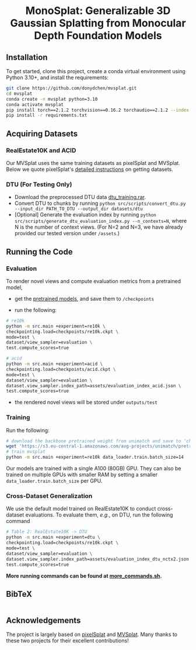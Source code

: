 <p align="center">
  <h1 align="center">MonoSplat: Generalizable 3D Gaussian Splatting from Monocular Depth Foundation Models</h1>
<!--   <p align="center">
    Yifan Liu
    &nbsp;·&nbsp;
    Keyu Fan
    &nbsp;·&nbsp;
    Weihao Yu
    &nbsp;·&nbsp;
    Chenxin Li
    &nbsp;·&nbsp;
    Hao Lu
    &nbsp;·&nbsp;
    Yixuan Yuan
  </p>
  <h3 align="center">CVPR 2025</h3> -->
<!--   <h3 align="center"><a href="https://arxiv.org/abs/2403.14627">Paper</a> | <a href="https://donydchen.github.io/mvsplat/">Project Page</a> | <a href="https://drive.google.com/drive/folders/14_E_5R6ojOWnLSrSVLVEMHnTiKsfddjU">Pretrained Models</a> </h3>
<!--   <div align="center"> -->
<!--     <a href="https://news.ycombinator.com/item?id=41222655">
      <img
        alt="Featured on Hacker News"
        src="https://hackerbadge.vercel.app/api?id=41222655&type=dark"
      />
    </a>
  </div> -->


## Installation

To get started, clone this project, create a conda virtual environment using Python 3.10+, and install the requirements:

```bash
git clone https://github.com/donydchen/mvsplat.git
cd mvsplat
conda create -n mvsplat python=3.10
conda activate mvsplat
pip install torch==2.1.2 torchvision==0.16.2 torchaudio==2.1.2 --index-url https://download.pytorch.org/whl/cu118
pip install -r requirements.txt
```

## Acquiring Datasets

### RealEstate10K and ACID

Our MVSplat uses the same training datasets as pixelSplat and MVSplat. Below we quote pixelSplat's [detailed instructions](https://github.com/dcharatan/pixelsplat?tab=readme-ov-file#acquiring-datasets) on getting datasets.

### DTU (For Testing Only)

* Download the preprocessed DTU data [dtu_training.rar](https://drive.google.com/file/d/1eDjh-_bxKKnEuz5h-HXS7EDJn59clx6V/view).
* Convert DTU to chunks by running `python src/scripts/convert_dtu.py --input_dir PATH_TO_DTU --output_dir datasets/dtu`
* [Optional] Generate the evaluation index by running `python src/scripts/generate_dtu_evaluation_index.py --n_contexts=N`, where N is the number of context views. (For N=2 and N=3, we have already provided our tested version under `/assets`.)

## Running the Code

### Evaluation

To render novel views and compute evaluation metrics from a pretrained model,

* get the [pretrained models](), and save them to `/checkpoints`

* run the following:

```bash
# re10k
python -m src.main +experiment=re10k \
checkpointing.load=checkpoints/re10k.ckpt \
mode=test \
dataset/view_sampler=evaluation \
test.compute_scores=true

# acid
python -m src.main +experiment=acid \
checkpointing.load=checkpoints/acid.ckpt \
mode=test \
dataset/view_sampler=evaluation \
dataset.view_sampler.index_path=assets/evaluation_index_acid.json \
test.compute_scores=true
```

* the rendered novel views will be stored under `outputs/test`

### Training

Run the following:

```bash
# download the backbone pretrained weight from unimatch and save to 'checkpoints/'
wget 'https://s3.eu-central-1.amazonaws.com/avg-projects/unimatch/pretrained/gmdepth-scale1-resumeflowthings-scannet-5d9d7964.pth' -P checkpoints
# train mvsplat
python -m src.main +experiment=re10k data_loader.train.batch_size=14
```

Our models are trained with a single A100 (80GB) GPU. They can also be trained on multiple GPUs with smaller RAM by setting a smaller `data_loader.train.batch_size` per GPU.

### Cross-Dataset Generalization

We use the default model trained on RealEstate10K to conduct cross-dataset evaluations. To evaluate them, *e.g.*, on DTU, run the following command

```bash
# Table 2: RealEstate10K -> DTU
python -m src.main +experiment=dtu \
checkpointing.load=checkpoints/re10k.ckpt \
mode=test \
dataset/view_sampler=evaluation \
dataset.view_sampler.index_path=assets/evaluation_index_dtu_nctx2.json \
test.compute_scores=true
```

**More running commands can be found at [more_commands.sh](more_commands.sh).**

## BibTeX

```bibtex
```

## Acknowledgements

The project is largely based on [pixelSplat](https://github.com/dcharatan/pixelsplat) and [MVSplat]([https://github.com/dcharatan/pixelsplat](https://github.com/donydchen/mvsplat)). Many thanks to these two projects for their excellent contributions!
